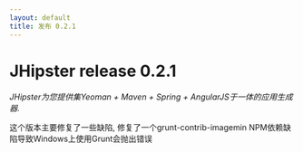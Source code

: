 ```yaml
---
layout: default
title: 发布 0.2.1
---
```


JHipster release 0.2.1
==================

*JHipster为您提供集Yeoman + Maven + Spring + AngularJS于一体的应用生成器.*

这个版本主要修复了一些缺陷, 修复了一个grunt-contrib-imagemin NPM依赖缺陷导致Windows上使用Grunt会抛出错误



